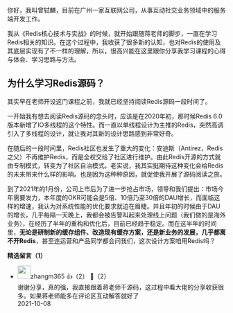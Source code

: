 你好，我叫曾轼麟，目前在广州一家互联网公司，从事互动社交业务领域中的服务端开发工作。

我从《Redis核心技术与实战》的时候，就开始跟随蒋老师的脚步，一直在学习Redis相关的知识。在这个过程中，我收获了很多新的认知，也对Redis的使用及其底层实现有了不一样的理解，所以，很高兴能在这里跟你分享我学习课程的心得与体会、学习思路与方法。

## 为什么学习Redis源码？

其实早在老师开设这门课程之前，我就已经坚持阅读Redis源码一段时间了。

一开始我有想去阅读Redis源码的念头时，应该是在2020年初，那时候Redis 6.0版本新增了IO多线程的这个特性。而一直以单线程设计为主推的Redis，突然高调引入了多线程的设计，就让我对其新的设计思路感到非常好奇。

在随后的一段时间里，Redis社区也发生了重大的变化：安迪斯（Antirez，Redis之父）不再维护Redis，而是全权交给了社区进行维护。由此Redis开源的方式就由专制模式，转变为了社区自治模式。老实说，我其实挺期待这种变化会给Redis的未来带来什么样的影响。也是因为这种种原因，就促使我开展了源码阅读之旅。

到了2021年的1月份，公司上市后为了进一步抢占市场，领导和我们提出：市场今年需要发力，本年度的OKR可能会是5倍、10倍乃至30倍的DAU增长，而面临这样的增速，我认为对系统性能的优化要求就迫在眉睫。并且年初的时候由于DAU的增长，几乎每隔一天晚上，我都会被告警叫起来处理线上问题（我们做的是海外业务），在经历了半年的重构和优化后，目前已经趋于稳定。而在这半年的时间里，**无论是研制新的缓存组件、改造现有缓存方案，还是新业务的发展，几乎都离不开Redis**，甚至连运营和产品同学都会问我们，这次设计方案咱用Redis吗？
<div><strong>精选留言（1）</strong></div><ul>
<li><img src="https://static001.geekbang.org/account/avatar/00/19/4a/d9/b8046b4b.jpg" width="30px"><span>zhangm365</span> 👍（2） 💬（2）<div>谢谢分享，真的强，我直接跟着蒋老师干源码，这过程中看大佬的分享收获很多。如果蒋老师能多在评论区互动解答就好了</div>2021-10-08</li><br/>
</ul>
